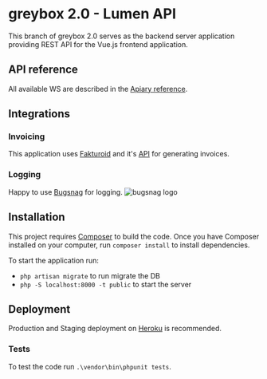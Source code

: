 # greybox 2.0 - Lumen API
This branch of greybox 2.0 serves as the backend server application providing REST API for the Vue.js frontend application.

## API reference
All available WS are described in the [Apiary reference](http://greybox.docs.apiary.io/).

## Integrations
### Invoicing
This application uses [Fakturoid](https://www.fakturoid.cz/) and it's [API](https://fakturoid.docs.apiary.io/) for generating invoices.

### Logging
Happy to use [Bugsnag](https://www.bugsnag.com/) for logging.
![bugsnag logo](https://images.typeform.com/images/QKuaAssrFCq7/image/default)

## Installation
This project requires [Composer](https://getcomposer.org/) to build the code. Once you have Composer installed on your computer, run `composer install` to install dependencies.

To start the application run:
- `php artisan migrate` to run migrate the DB
- `php -S localhost:8000 -t public` to start the server

## Deployment
Production and Staging deployment on [Heroku](http://heroku.com/) is recommended.

### Tests
To test the code run `.\vendor\bin\phpunit tests`.